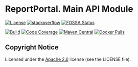 # ReportPortal. Main API Module
[![License](https://img.shields.io/badge/License-Apache%202.0-blue.svg)](https://opensource.org/licenses/Apache-2.0)
[![stackoverflow](https://img.shields.io/badge/reportportal-stackoverflow-orange.svg?style=flat)](http://stackoverflow.com/questions/tagged/reportportal)
[![FOSSA Status](https://app.fossa.io/api/projects/git%2Bgithub.com%2Freportportal%2Fservice-api.svg?type=shield)](https://app.fossa.io/projects/git%2Bgithub.com%2Freportportal%2Fservice-api?ref=badge_shield)

[![Build](https://github.com/reportportal/service-api/actions/workflows/build.yml/badge.svg)](https://github.com/reportportal/service-api/actions/workflows/build.yml)
[![Code Coverage](https://codecov.io/gh/reportportal/service-api/graphs/badge.svg)](https://codecov.io/gh/reportportal/service-api)
[![Maven Central](https://img.shields.io/maven-central/v/com.epam.reportportal/service-api.svg?label=Maven%20Central)](https://search.maven.org/search?q=g:%22com.epam.reportportal%22%20AND%20a:%22service-api%22)
[![Docker Pulls](https://img.shields.io/docker/pulls/reportportal/service-api.svg?maxAge=159200)](https://hub.docker.com/r/reportportal/service-api/)


## Copyright Notice
Licensed under the [Apache 2.0](https://www.apache.org/licenses/LICENSE-2.0)
license (see the LICENSE file).
